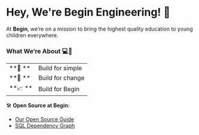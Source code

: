 # Hey, We're Begin Engineering! 🎉

At **Begin**, we’re on a mission to bring the highest quality education to young children everywhere.

### What We’re About 💻🚀

|   |   |
|---|---|
| **🧠 **        | Build for simple    |
| **🤝 **        | Build for change    |
| **📈 **        | Build for Begin     |


🛠️ **Open Source at Begin:**
- [Our Open Source Guide](https://github.com/LearnWithHomer/begin-oss)
- [SQL Dependency Graph](https://github.com/LearnWithHomer/sql_dependency_graph)
